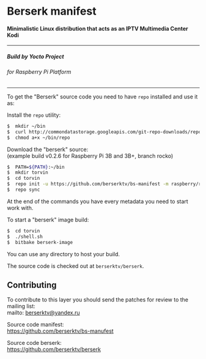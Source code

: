 # Berserk manifest

#### Minimalistic Linux distribution that acts as an IPTV Multimedia Center Kodi

---  
##### Build by Yocto Project 

###### for Raspberry Pi Platform
---  


To get the "Berserk" source code you need to have `repo` installed and use it as:

Install the `repo` utility:

```sh
$  mkdir ~/bin
$  curl http://commondatastorage.googleapis.com/git-repo-downloads/repo > ~/bin/repo
$  chmod a+x ~/bin/repo
```

Download the "berserk" source:  
(example build v0.2.6 for Raspberry Pi 3B and 3B+, branch rocko)  

```sh
$  PATH=${PATH}:~/bin
$  mkdir torvin
$  cd torvin
$  repo init -u https://github.com/berserktv/bs-manifest -m raspberry/rocko/torvin-0.2.6.xml
$  repo sync
```

At the end of the commands you have every metadata you need to start work with.  

To start a "berserk" image build:  

```sh
$  cd torvin
$  ./shell.sh
$  bitbake berserk-image
```

You can use any directory to host your build. 

The source code is checked out at `berserktv/berserk`.

## Contributing

To contribute to this layer you should send the patches for review to the mailing list:  
    mailto: berserktv@yandex.ru  

Source code manifest:  
    https://github.com/berserktv/bs-manufest  

Source code berserk:  
    https://github.com/berserktv/berserk  
    
